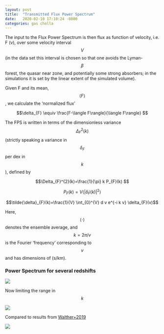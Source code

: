 ```yaml
---
layout: post
title:  "Transmitted Flux Power Spectrum"
date:   2020-02-10 17:10:24 -0800
categories: gas cholla
---
```


The input to the Flux Power Spectrum  is then flux as function of velocity, i.e. F (v), over some
velocity interval $$V$$ (in the data set this interval is chosen so that
one avoids the Lyman-$$\beta$$ forest, the quasar near zone, and potentially some strong absorbers; in the simulations it is set by the linear
extent of the simulated volume).

Given F and its mean, $$\langle F \rangle$$, we calculate the ‘normalized flux’

$$\delta_{F} \equiv \frac{F-\langle F\rangle}{\langle F\rangle} $$

The FPS is written in terms of the dimensionless variance $$\Delta_F^2(k)$$ (strictly speaking a variance in $$\delta_F$$ per dex in $$k$$), defined by


$$\Delta_{F}^{2}(k)=\frac{1}{\pi} k P_{F}(k) $$

$$P_{F}(k)=V  \bigg \langle  \left|\tilde{\delta}_{F}(k)\right|^{2}  \bigg \rangle $$

$$\tilde{\delta}_{F}(k)=\frac{1}{V} \int_{0}^{V} d v e^{-i k v} \delta_{F}(v)$$

Here, $$\langle \cdot \rangle$$ denotes the ensemble average, and $$k = 2\pi/v$$ is the
Fourier ‘frequency’ corresponding to $$v$$ and has dimensions of (s/km).


### Power Spectrum for several redshifts 


<img src="{{ site.url }}assets/images/flux_power_spectrum_all.png">

Now limiting the range in $$k$$


<img src="{{ site.url }}assets/images/flux_power_spectrum_all_zoom.png">


Compared to results from [Walther+2019](https://ui.adsabs.harvard.edu/abs/2019ApJ...872...13W/abstract)


<img src="{{ site.url }}assets/images/flux_power_spectrum_walther2019.png">
